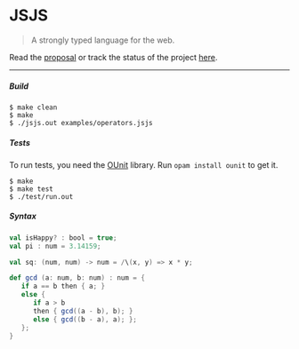 JSJS
====

> A strongly typed language for the web.

Read the [proposal](http://prakhar.me/JSJS/) or track the status of the project [here](https://github.com/prakhar1989/JSJS/wiki/Progress-Tracker).

----

##### Build
```shell
$ make clean
$ make
$ ./jsjs.out examples/operators.jsjs
```

##### Tests
To run tests, you need the [OUnit](http://ounit.forge.ocamlcore.org/) library. Run `opam install ounit` to get it.
```
$ make
$ make test
$ ./test/run.out
```

##### Syntax

```scala
val isHappy? : bool = true;
val pi : num = 3.14159;

val sq: (num, num) -> num = /\(x, y) => x * y;

def gcd (a: num, b: num) : num = {
   if a == b then { a; } 
   else {
      if a > b
      then { gcd((a - b), b); }
      else { gcd((b - a), a); };
   };
}

```
